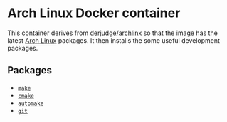 # Arch Linux Docker container

This container derives from
[derjudge/archlinx](https://hub.docker.com/r/derjudge/archlinux/) so that the
image has the latest [Arch Linux](https://www.archlinux.org/) packages. It then
installs the some useful development packages.

## Packages

  - [`make`](https://www.archlinux.org/packages/core/x86_64/make/)
  - [`cmake`](https://www.archlinux.org/packages/extra/x86_64/cmake/)
  - [`automake`](https://www.archlinux.org/packages/core/x86_64/automake/)
  - [`git`](https://www.archlinux.org/packages/extra/x86_64/git/)
